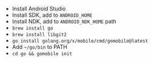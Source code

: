 - Install Android Studio
- Install SDK, add to `ANDROID_HOME`
- Install NDK, add to `ANDROID_NDK_HOME` path
- `brew install go`
- `brew install libgit2`
- `go install golang.org/x/mobile/cmd/gomobile@latest`
- Add `~/go/bin` to PATH
- `cd go && gomobile init` 
